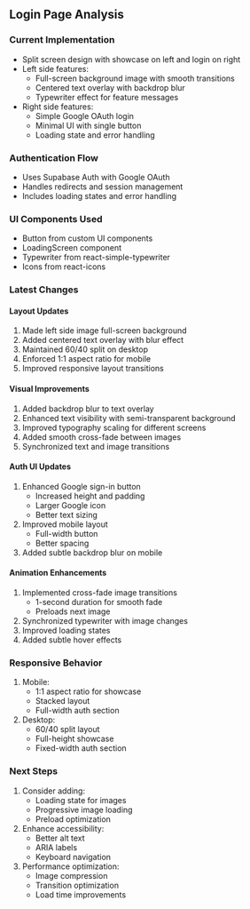 ## Login Page Analysis

### Current Implementation
- Split screen design with showcase on left and login on right
- Left side features:
  - Full-screen background image with smooth transitions
  - Centered text overlay with backdrop blur
  - Typewriter effect for feature messages
- Right side features:
  - Simple Google OAuth login
  - Minimal UI with single button
  - Loading state and error handling

### Authentication Flow
- Uses Supabase Auth with Google OAuth
- Handles redirects and session management
- Includes loading states and error handling

### UI Components Used
- Button from custom UI components
- LoadingScreen component
- Typewriter from react-simple-typewriter
- Icons from react-icons

### Latest Changes

#### Layout Updates
1. Made left side image full-screen background
2. Added centered text overlay with blur effect
3. Maintained 60/40 split on desktop
4. Enforced 1:1 aspect ratio for mobile
5. Improved responsive layout transitions

#### Visual Improvements
1. Added backdrop blur to text overlay
2. Enhanced text visibility with semi-transparent background
3. Improved typography scaling for different screens
4. Added smooth cross-fade between images
5. Synchronized text and image transitions

#### Auth UI Updates
1. Enhanced Google sign-in button
   - Increased height and padding
   - Larger Google icon
   - Better text sizing
2. Improved mobile layout
   - Full-width button
   - Better spacing
3. Added subtle backdrop blur on mobile

#### Animation Enhancements
1. Implemented cross-fade image transitions
   - 1-second duration for smooth fade
   - Preloads next image
2. Synchronized typewriter with image changes
3. Improved loading states
4. Added subtle hover effects

### Responsive Behavior
1. Mobile:
   - 1:1 aspect ratio for showcase
   - Stacked layout
   - Full-width auth section
2. Desktop:
   - 60/40 split layout
   - Full-height showcase
   - Fixed-width auth section

### Next Steps
1. Consider adding:
   - Loading state for images
   - Progressive image loading
   - Preload optimization
2. Enhance accessibility:
   - Better alt text
   - ARIA labels
   - Keyboard navigation
3. Performance optimization:
   - Image compression
   - Transition optimization
   - Load time improvements
